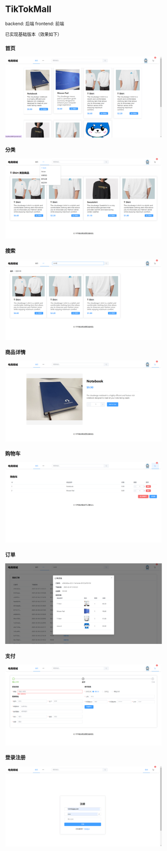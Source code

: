 # TikTokMall

backend: 后端
frontend: 前端

已实现基础版本（效果如下）
                      
### 首页
![首页](./img/home.png)

### 分类
![分类](./img/category.png)

### 搜索
![搜索](./img/search.png)

### 商品详情
![商品详情](./img/detail.png)

### 购物车
![购物车](./img/cart.png)

### 订单
![订单](./img/order.png)

### 支付
![支付](./img/payment.png)


### 登录注册
![登录注册](./img/register.png)